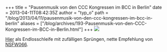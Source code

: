 +++
title = "Pausenmusik von den CCC Kongressen im BCC in Berlin"
date = 2013-04-11T08:42:35Z
author = "typ_o"
path = "/blog/2013/04/11/pausenmusik-von-den-ccc-kongressen-im-bcc-in-berlin"
aliases = ["/blog/archives/193-Pausenmusik-von-den-CCC-Kongressen-im-BCC-in-Berlin.html"]
+++
![](/media/pause1.jpg)

[Hier](https://labs.echonest.com/Uploader/index.html?trid=TRIGZGH13DF800F8BD)
als Endlosschleife mit zufälligen Sprüngen, nette Empfehlung von
[NSFW066](https://not-safe-for-work.de/nsfw066/).

